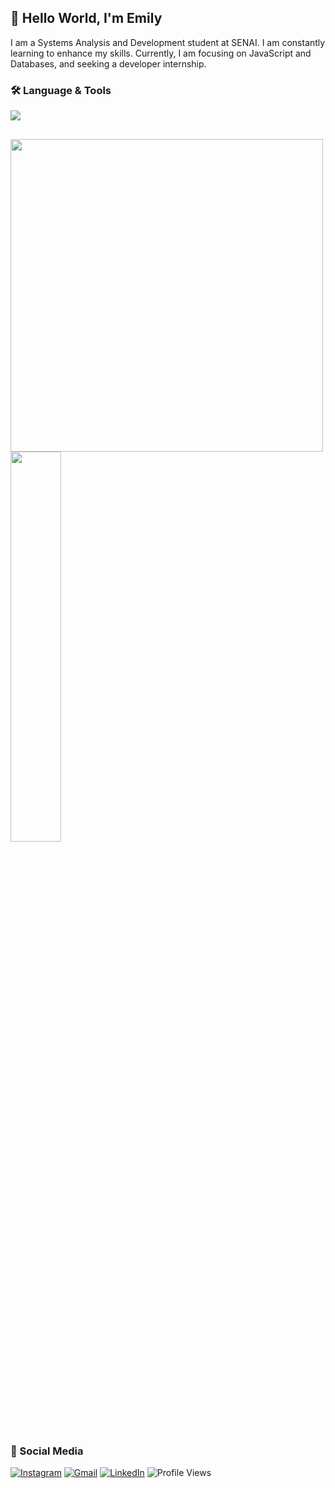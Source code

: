 <h2>👋 Hello World, I'm Emily </h2>
I am a Systems Analysis and Development student at SENAI. I am constantly learning to enhance my skills. Currently, I am focusing on JavaScript and Databases, and seeking a developer internship.

### 🛠️ Language & Tools

<div align="left">
  <img src="https://skillicons.dev/icons?i=js,html,css,nodejs,git,vscode,figma" />
</div>

##

<div>
  <img src="https://github-readme-stats.vercel.app/api?username=emilysouza22&show_icons=true&count_private=true&hide_border=true&title_color=9966CC&icon_color=4B0082&text_color=8e7cc3&bg_color=0d1117" width="500" />
  <img width="40%" src="https://github-readme-stats.vercel.app/api/top-langs/?username=emilysouza22&layout=donut&hide_border=true&title_color=9966CC&text_color=8e7cc3&bg_color=0d1117" />
</div>

##

### 💬 Social Media

[![Instagram](https://img.shields.io/badge/Instagram-555555?style=for-the-badge&logo=instagram&logoColor=7E5ABF)](https://www.instagram.com/izwmy/)
[![Gmail](https://img.shields.io/badge/Gmail-555555?style=for-the-badge&logo=gmail&logoColor=7E5ABF)](mailto:emilyseafonso@gmail.com)
[![LinkedIn](https://img.shields.io/badge/LinkedIn-555555?style=for-the-badge&logo=invision&logoColor=7E5ABF)](https://www.linkedin.com/in/emilydesouza22/)
![Profile Views](https://komarev.com/ghpvc/?username=emilysouza22&style=for-the-badge&color=7E5ABF)

